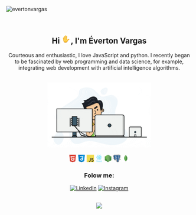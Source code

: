 <p align="left"> <img src="https://komarev.com/ghpvc/?username=evertonvargas&color=brightgreen" alt="evertonvargas"/></p><br>
<h2 align="center">Hi <img src="images/wave-animated.gif" width="25px">, I'm Éverton Vargas</h2>
<p align="center">Courteous and enthusiastic, I love JavaScript and python. I recently began to be fascinated by web programming and data science, for example, 
integrating web development with artificial intelligence algorithms.</p>

<p align="center">
<br>
<img src="images/dev.gif" width="280px"><br><br>
<img src="images/html.svg" alt="html5" width="20" height="20" />
<img src="images/css.svg" alt="css3"  width="20" height="20"/>
<img src="images/javascript.svg" alt="javascript"  width="20" height="20"/>
<img src="images/react.svg" alt="javascript" width="20" height="20"/>
<img src="images/node.svg" alt="nodejs" width="20" height="20"/>
<img src="images/postgre.svg" alt="postgresql" width="20" height="20"/>
<img src="images/mongo.svg" alt="mongodb" width="20" height="20"/>
</p>

<h3 align="center">Folow me: </h3>
<p align ="center">
<a href="#" target="_blank"><img src="https://img.shields.io/badge/LinkedIn%20-%230077B5.svg?&style=for-the-badge&logo=linkedin&logoColor=white" alt="LinkedIn"/></a>
<a href="https://www.instagram.com/evertonjvargas/"><img src="https://img.shields.io/badge/Instagram%20-%23E4405F.svg?&style=for-the-badge&logo=Instagram&logoColor=white" alt="Instagram"/></a>
</p>
<br/>

<div align="center">
    <img src="https://github-readme-stats.vercel.app/api/top-langs/?username=evertonvargas&layout=compact&theme=algolia" />
</div>





